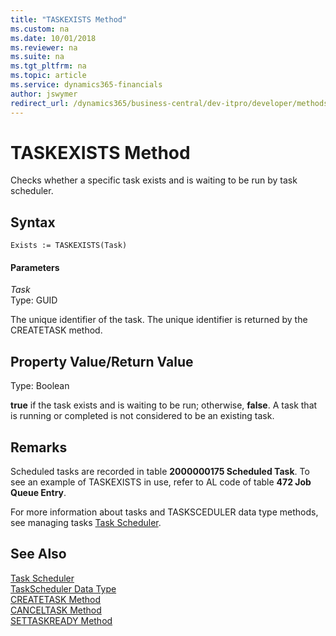 ```yaml
---
title: "TASKEXISTS Method"
ms.custom: na
ms.date: 10/01/2018
ms.reviewer: na
ms.suite: na
ms.tgt_pltfrm: na
ms.topic: article
ms.service: dynamics365-financials
author: jswymer
redirect_url: /dynamics365/business-central/dev-itpro/developer/methods-auto/al-method-reference
---
```


 

# TASKEXISTS Method
Checks whether a specific task exists and is waiting to be run by task scheduler.   

## Syntax  

```  
Exists := TASKEXISTS(Task)  
```  

#### Parameters  
 *Task*  
 Type: GUID  

 The unique identifier of the task. The unique identifier is returned by the CREATETASK method.  

## Property Value/Return Value  
 Type: Boolean  

 **true** if the task exists and is waiting to be run; otherwise, **false**. A task that is running or completed is not considered to be an existing task. 

## Remarks  
 Scheduled tasks are recorded in table **2000000175 Scheduled Task**. To see an example of TASKEXISTS in use, refer to AL code of table **472 Job Queue Entry**.  

 For more information about tasks and TASKSCEDULER data type methods, see managing tasks [Task Scheduler](../devenv-task-scheduler.md).  

## See Also  
 [Task Scheduler](../devenv-task-scheduler.md)  
 [TaskScheduler Data Type](../datatypes/devenv-TaskScheduler-Data-Type.md)   
 [CREATETASK Method](devenv-CREATETASK-Method.md)   
 [CANCELTASK Method](devenv-CANCELTASK-Method.md)   
 [SETTASKREADY Method](devenv-SETTASKREADY-Method.md)
